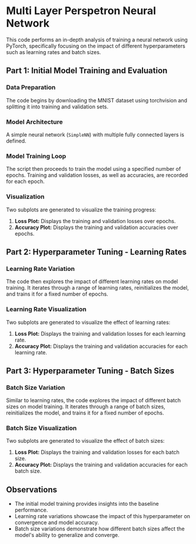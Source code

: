 # Multi Layer Perspetron Neural Network

This code performs an in-depth analysis of training a neural network using PyTorch, specifically focusing on the impact of different hyperparameters such as learning rates and batch sizes.

## Part 1: Initial Model Training and Evaluation

### Data Preparation
The code begins by downloading the MNIST dataset using torchvision and splitting it into training and validation sets.

### Model Architecture
A simple neural network (`SimpleNN`) with multiple fully connected layers is defined.

### Model Training Loop
The script then proceeds to train the model using a specified number of epochs. Training and validation losses, as well as accuracies, are recorded for each epoch.

### Visualization
Two subplots are generated to visualize the training progress:
1. **Loss Plot:** Displays the training and validation losses over epochs.
2. **Accuracy Plot:** Displays the training and validation accuracies over epochs.

## Part 2: Hyperparameter Tuning - Learning Rates

### Learning Rate Variation
The code then explores the impact of different learning rates on model training. It iterates through a range of learning rates, reinitializes the model, and trains it for a fixed number of epochs.

### Learning Rate Visualization
Two subplots are generated to visualize the effect of learning rates:
1. **Loss Plot:** Displays the training and validation losses for each learning rate.
2. **Accuracy Plot:** Displays the training and validation accuracies for each learning rate.

## Part 3: Hyperparameter Tuning - Batch Sizes

### Batch Size Variation
Similar to learning rates, the code explores the impact of different batch sizes on model training. It iterates through a range of batch sizes, reinitializes the model, and trains it for a fixed number of epochs.

### Batch Size Visualization
Two subplots are generated to visualize the effect of batch sizes:
1. **Loss Plot:** Displays the training and validation losses for each batch size.
2. **Accuracy Plot:** Displays the training and validation accuracies for each batch size.

## Observations
- The initial model training provides insights into the baseline performance.
- Learning rate variations showcase the impact of this hyperparameter on convergence and model accuracy.
- Batch size variations demonstrate how different batch sizes affect the model's ability to generalize and converge.


